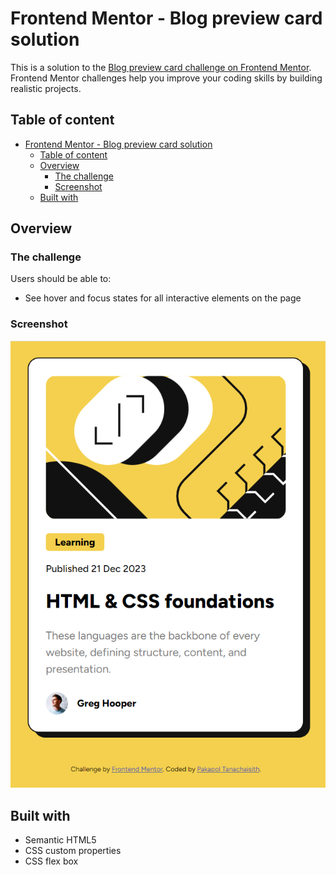 # Frontend Mentor - Blog preview card solution

This is a solution to the [Blog preview card challenge on Frontend Mentor](https://www.frontendmentor.io/challenges/blog-preview-card-ckPaj01IcS). Frontend Mentor challenges help you improve your coding skills by building realistic projects.

## Table of content

- [Frontend Mentor - Blog preview card solution](#frontend-mentor---blog-preview-card-solution)
  - [Table of content](#table-of-content)
  - [Overview](#overview)
    - [The challenge](#the-challenge)
    - [Screenshot](#screenshot)
  - [Built with](#built-with)

## Overview

### The challenge

Users should be able to:

- See hover and focus states for all interactive elements on the page

### Screenshot

![](./preview.png)

## Built with

- Semantic HTML5
- CSS custom properties
- CSS flex box
